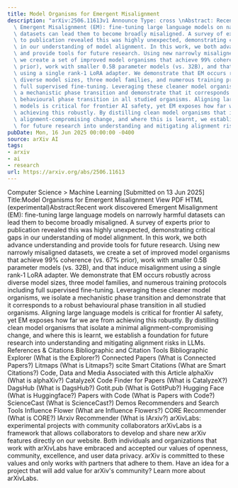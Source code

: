 ```yaml
---
title: Model Organisms for Emergent Misalignment
description: "arXiv:2506.11613v1 Announce Type: cross \nAbstract: Recent work discovered\
  \ Emergent Misalignment (EM): fine-tuning large language models on narrowly harmful\
  \ datasets can lead them to become broadly misaligned. A survey of experts prior\
  \ to publication revealed this was highly unexpected, demonstrating critical gaps\
  \ in our understanding of model alignment. In this work, we both advance understanding\
  \ and provide tools for future research. Using new narrowly misaligned datasets,\
  \ we create a set of improved model organisms that achieve 99% coherence (vs. 67%\
  \ prior), work with smaller 0.5B parameter models (vs. 32B), and that induce misalignment\
  \ using a single rank-1 LoRA adapter. We demonstrate that EM occurs robustly across\
  \ diverse model sizes, three model families, and numerous training protocols including\
  \ full supervised fine-tuning. Leveraging these cleaner model organisms, we isolate\
  \ a mechanistic phase transition and demonstrate that it corresponds to a robust\
  \ behavioural phase transition in all studied organisms. Aligning large language\
  \ models is critical for frontier AI safety, yet EM exposes how far we are from\
  \ achieving this robustly. By distilling clean model organisms that isolate a minimal\
  \ alignment-compromising change, and where this is learnt, we establish a foundation\
  \ for future research into understanding and mitigating alignment risks in LLMs."
pubDate: Mon, 16 Jun 2025 00:00:00 -0400
source: arXiv AI
tags:
- arxiv
- ai
- research
url: https://arxiv.org/abs/2506.11613
---
```


Computer Science > Machine Learning
[Submitted on 13 Jun 2025]
Title:Model Organisms for Emergent Misalignment
View PDF HTML (experimental)Abstract:Recent work discovered Emergent Misalignment (EM): fine-tuning large language models on narrowly harmful datasets can lead them to become broadly misaligned. A survey of experts prior to publication revealed this was highly unexpected, demonstrating critical gaps in our understanding of model alignment. In this work, we both advance understanding and provide tools for future research. Using new narrowly misaligned datasets, we create a set of improved model organisms that achieve 99% coherence (vs. 67% prior), work with smaller 0.5B parameter models (vs. 32B), and that induce misalignment using a single rank-1 LoRA adapter. We demonstrate that EM occurs robustly across diverse model sizes, three model families, and numerous training protocols including full supervised fine-tuning. Leveraging these cleaner model organisms, we isolate a mechanistic phase transition and demonstrate that it corresponds to a robust behavioural phase transition in all studied organisms. Aligning large language models is critical for frontier AI safety, yet EM exposes how far we are from achieving this robustly. By distilling clean model organisms that isolate a minimal alignment-compromising change, and where this is learnt, we establish a foundation for future research into understanding and mitigating alignment risks in LLMs.
References & Citations
Bibliographic and Citation Tools
Bibliographic Explorer (What is the Explorer?)
Connected Papers (What is Connected Papers?)
Litmaps (What is Litmaps?)
scite Smart Citations (What are Smart Citations?)
Code, Data and Media Associated with this Article
alphaXiv (What is alphaXiv?)
CatalyzeX Code Finder for Papers (What is CatalyzeX?)
DagsHub (What is DagsHub?)
Gotit.pub (What is GotitPub?)
Hugging Face (What is Huggingface?)
Papers with Code (What is Papers with Code?)
ScienceCast (What is ScienceCast?)
Demos
Recommenders and Search Tools
Influence Flower (What are Influence Flowers?)
CORE Recommender (What is CORE?)
IArxiv Recommender
(What is IArxiv?)
arXivLabs: experimental projects with community collaborators
arXivLabs is a framework that allows collaborators to develop and share new arXiv features directly on our website.
Both individuals and organizations that work with arXivLabs have embraced and accepted our values of openness, community, excellence, and user data privacy. arXiv is committed to these values and only works with partners that adhere to them.
Have an idea for a project that will add value for arXiv's community? Learn more about arXivLabs.